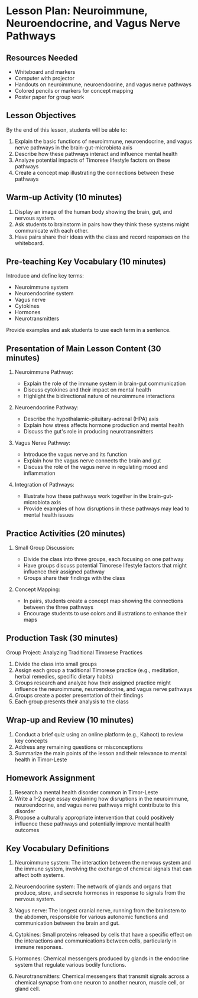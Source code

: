 # Lesson Plan: Neuroimmune, Neuroendocrine, and Vagus Nerve Pathways

## Resources Needed

- Whiteboard and markers
- Computer with projector
- Handouts on neuroimmune, neuroendocrine, and vagus nerve pathways
- Colored pencils or markers for concept mapping
- Poster paper for group work

## Lesson Objectives

By the end of this lesson, students will be able to:
1. Explain the basic functions of neuroimmune, neuroendocrine, and vagus nerve pathways in the brain-gut-microbiota axis
2. Describe how these pathways interact and influence mental health
3. Analyze potential impacts of Timorese lifestyle factors on these pathways
4. Create a concept map illustrating the connections between these pathways

## Warm-up Activity (10 minutes)

1. Display an image of the human body showing the brain, gut, and nervous system.
2. Ask students to brainstorm in pairs how they think these systems might communicate with each other.
3. Have pairs share their ideas with the class and record responses on the whiteboard.

## Pre-teaching Key Vocabulary (10 minutes)

Introduce and define key terms:
- Neuroimmune system
- Neuroendocrine system
- Vagus nerve
- Cytokines
- Hormones
- Neurotransmitters

Provide examples and ask students to use each term in a sentence.

## Presentation of Main Lesson Content (30 minutes)

1. Neuroimmune Pathway:
   - Explain the role of the immune system in brain-gut communication
   - Discuss cytokines and their impact on mental health
   - Highlight the bidirectional nature of neuroimmune interactions

2. Neuroendocrine Pathway:
   - Describe the hypothalamic-pituitary-adrenal (HPA) axis
   - Explain how stress affects hormone production and mental health
   - Discuss the gut's role in producing neurotransmitters

3. Vagus Nerve Pathway:
   - Introduce the vagus nerve and its function
   - Explain how the vagus nerve connects the brain and gut
   - Discuss the role of the vagus nerve in regulating mood and inflammation

4. Integration of Pathways:
   - Illustrate how these pathways work together in the brain-gut-microbiota axis
   - Provide examples of how disruptions in these pathways may lead to mental health issues

## Practice Activities (20 minutes)

1. Small Group Discussion:
   - Divide the class into three groups, each focusing on one pathway
   - Have groups discuss potential Timorese lifestyle factors that might influence their assigned pathway
   - Groups share their findings with the class

2. Concept Mapping:
   - In pairs, students create a concept map showing the connections between the three pathways
   - Encourage students to use colors and illustrations to enhance their maps

## Production Task (30 minutes)

Group Project: Analyzing Traditional Timorese Practices
1. Divide the class into small groups
2. Assign each group a traditional Timorese practice (e.g., meditation, herbal remedies, specific dietary habits)
3. Groups research and analyze how their assigned practice might influence the neuroimmune, neuroendocrine, and vagus nerve pathways
4. Groups create a poster presentation of their findings
5. Each group presents their analysis to the class

## Wrap-up and Review (10 minutes)

1. Conduct a brief quiz using an online platform (e.g., Kahoot) to review key concepts
2. Address any remaining questions or misconceptions
3. Summarize the main points of the lesson and their relevance to mental health in Timor-Leste

## Homework Assignment

1. Research a mental health disorder common in Timor-Leste
2. Write a 1-2 page essay explaining how disruptions in the neuroimmune, neuroendocrine, and vagus nerve pathways might contribute to this disorder
3. Propose a culturally appropriate intervention that could positively influence these pathways and potentially improve mental health outcomes

## Key Vocabulary Definitions

1. Neuroimmune system: The interaction between the nervous system and the immune system, involving the exchange of chemical signals that can affect both systems.

2. Neuroendocrine system: The network of glands and organs that produce, store, and secrete hormones in response to signals from the nervous system.

3. Vagus nerve: The longest cranial nerve, running from the brainstem to the abdomen, responsible for various autonomic functions and communication between the brain and gut.

4. Cytokines: Small proteins released by cells that have a specific effect on the interactions and communications between cells, particularly in immune responses.

5. Hormones: Chemical messengers produced by glands in the endocrine system that regulate various bodily functions.

6. Neurotransmitters: Chemical messengers that transmit signals across a chemical synapse from one neuron to another neuron, muscle cell, or gland cell.